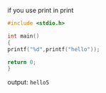 if you use print in print 


```c
#include <stdio.h>

int main()
{
printf("%d",printf("hello"));

return 0;
}
```
output:
```hello5```


